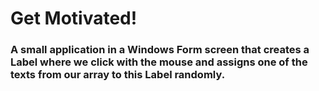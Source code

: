 # Get Motivated!
### A small application in a Windows Form screen that creates a Label where we click with the mouse and assigns one of the texts from our array to this Label randomly. 
